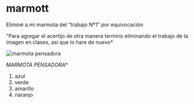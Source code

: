 # marmott
Eliminé a mi marmota del "trabajo Nº1" por equivocación 


"Para agregar el acertijo de otra manera termino eliminando el trabajo de la imagen en clases, asi que lo hare de nuevo*


![marmota pensadora](https://upload.wikimedia.org/wikipedia/commons/thumb/3/3b/Marmot-edit1.jpg/250px-Marmot-edit1.jpg)

*MARMOTA PENSADORA**

<ol>
<li>azul</li>
<li>verde</li>
<li>amarillo</li>
<li>naranjo</li>
</ol>
